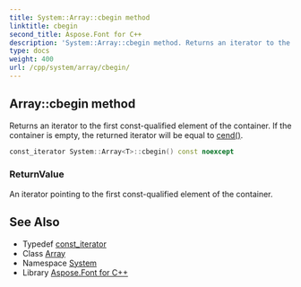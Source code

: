 ```yaml
---
title: System::Array::cbegin method
linktitle: cbegin
second_title: Aspose.Font for C++
description: 'System::Array::cbegin method. Returns an iterator to the first const-qualified element of the container. If the container is empty, the returned iterator will be equal to cend() in C++.'
type: docs
weight: 400
url: /cpp/system/array/cbegin/
---
```

## Array::cbegin method


Returns an iterator to the first const-qualified element of the container. If the container is empty, the returned iterator will be equal to [cend()](../cend/).

```cpp
const_iterator System::Array<T>::cbegin() const noexcept
```


### ReturnValue

An iterator pointing to the first const-qualified element of the container.

## See Also

* Typedef [const_iterator](../const_iterator/)
* Class [Array](../)
* Namespace [System](../../)
* Library [Aspose.Font for C++](../../../)
